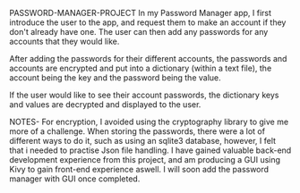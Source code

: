 PASSWORD-MANAGER-PROJECT
In my Password Manager app, I first introduce the user to the app, and request them to make an account if they don't already have one. The user can then add any passwords for any accounts that they would like. 

After adding the passwords for their different accounts, the passwords and accounts are encrypted and put into a dictionary (within a text file), the account being the key and the password being the value.

If the user would like to see their account passwords, the dictionary keys and values are decrypted and displayed to the user.

NOTES-
For encryption, I avoided using the cryptography library to give me more of a challenge.
When storing the passwords, there were a lot of different ways to do it, such as using an sqlite3 database, however, I felt that i needed to practise Json file handling.
I have gained valuable back-end development experience from this project, and am producing a GUI using Kivy to gain front-end experience aswell. I will soon add the password manager with GUI once completed.
